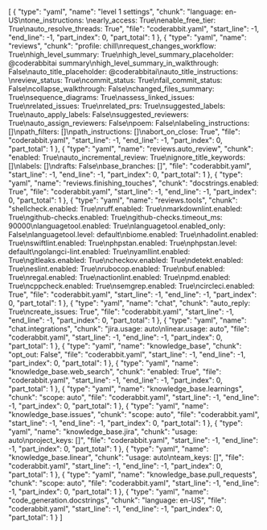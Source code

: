 [
  {
    "type": "yaml",
    "name": "level 1 settings",
    "chunk": "language: en-US\ntone_instructions: \nearly_access: True\nenable_free_tier: True\nauto_resolve_threads: True",
    "file": "coderabbit.yaml",
    "start_line": -1,
    "end_line": -1,
    "part_index": 0,
    "part_total": 1
  },
  {
    "type": "yaml",
    "name": "reviews",
    "chunk": "profile: chill\nrequest_changes_workflow: True\nhigh_level_summary: True\nhigh_level_summary_placeholder: @coderabbitai summary\nhigh_level_summary_in_walkthrough: False\nauto_title_placeholder: @coderabbitai\nauto_title_instructions: \nreview_status: True\ncommit_status: True\nfail_commit_status: False\ncollapse_walkthrough: False\nchanged_files_summary: True\nsequence_diagrams: True\nassess_linked_issues: True\nrelated_issues: True\nrelated_prs: True\nsuggested_labels: True\nauto_apply_labels: False\nsuggested_reviewers: True\nauto_assign_reviewers: False\npoem: False\nlabeling_instructions: []\npath_filters: []\npath_instructions: []\nabort_on_close: True",
    "file": "coderabbit.yaml",
    "start_line": -1,
    "end_line": -1,
    "part_index": 0,
    "part_total": 1
  },
  {
    "type": "yaml",
    "name": "reviews.auto_review",
    "chunk": "enabled: True\nauto_incremental_review: True\nignore_title_keywords: []\nlabels: []\ndrafts: False\nbase_branches: []",
    "file": "coderabbit.yaml",
    "start_line": -1,
    "end_line": -1,
    "part_index": 0,
    "part_total": 1
  },
  {
    "type": "yaml",
    "name": "reviews.finishing_touches",
    "chunk": "docstrings.enabled: True",
    "file": "coderabbit.yaml",
    "start_line": -1,
    "end_line": -1,
    "part_index": 0,
    "part_total": 1
  },
  {
    "type": "yaml",
    "name": "reviews.tools",
    "chunk": "shellcheck.enabled: True\nruff.enabled: True\nmarkdownlint.enabled: True\ngithub-checks.enabled: True\ngithub-checks.timeout_ms: 90000\nlanguagetool.enabled: True\nlanguagetool.enabled_only: False\nlanguagetool.level: default\nbiome.enabled: True\nhadolint.enabled: True\nswiftlint.enabled: True\nphpstan.enabled: True\nphpstan.level: default\ngolangci-lint.enabled: True\nyamllint.enabled: True\ngitleaks.enabled: True\ncheckov.enabled: True\ndetekt.enabled: True\neslint.enabled: True\nrubocop.enabled: True\nbuf.enabled: True\nregal.enabled: True\nactionlint.enabled: True\npmd.enabled: True\ncppcheck.enabled: True\nsemgrep.enabled: True\ncircleci.enabled: True",
    "file": "coderabbit.yaml",
    "start_line": -1,
    "end_line": -1,
    "part_index": 0,
    "part_total": 1
  },
  {
    "type": "yaml",
    "name": "chat",
    "chunk": "auto_reply: True\ncreate_issues: True",
    "file": "coderabbit.yaml",
    "start_line": -1,
    "end_line": -1,
    "part_index": 0,
    "part_total": 1
  },
  {
    "type": "yaml",
    "name": "chat.integrations",
    "chunk": "jira.usage: auto\nlinear.usage: auto",
    "file": "coderabbit.yaml",
    "start_line": -1,
    "end_line": -1,
    "part_index": 0,
    "part_total": 1
  },
  {
    "type": "yaml",
    "name": "knowledge_base",
    "chunk": "opt_out: False",
    "file": "coderabbit.yaml",
    "start_line": -1,
    "end_line": -1,
    "part_index": 0,
    "part_total": 1
  },
  {
    "type": "yaml",
    "name": "knowledge_base.web_search",
    "chunk": "enabled: True",
    "file": "coderabbit.yaml",
    "start_line": -1,
    "end_line": -1,
    "part_index": 0,
    "part_total": 1
  },
  {
    "type": "yaml",
    "name": "knowledge_base.learnings",
    "chunk": "scope: auto",
    "file": "coderabbit.yaml",
    "start_line": -1,
    "end_line": -1,
    "part_index": 0,
    "part_total": 1
  },
  {
    "type": "yaml",
    "name": "knowledge_base.issues",
    "chunk": "scope: auto",
    "file": "coderabbit.yaml",
    "start_line": -1,
    "end_line": -1,
    "part_index": 0,
    "part_total": 1
  },
  {
    "type": "yaml",
    "name": "knowledge_base.jira",
    "chunk": "usage: auto\nproject_keys: []",
    "file": "coderabbit.yaml",
    "start_line": -1,
    "end_line": -1,
    "part_index": 0,
    "part_total": 1
  },
  {
    "type": "yaml",
    "name": "knowledge_base.linear",
    "chunk": "usage: auto\nteam_keys: []",
    "file": "coderabbit.yaml",
    "start_line": -1,
    "end_line": -1,
    "part_index": 0,
    "part_total": 1
  },
  {
    "type": "yaml",
    "name": "knowledge_base.pull_requests",
    "chunk": "scope: auto",
    "file": "coderabbit.yaml",
    "start_line": -1,
    "end_line": -1,
    "part_index": 0,
    "part_total": 1
  },
  {
    "type": "yaml",
    "name": "code_generation.docstrings",
    "chunk": "language: en-US",
    "file": "coderabbit.yaml",
    "start_line": -1,
    "end_line": -1,
    "part_index": 0,
    "part_total": 1
  }
]